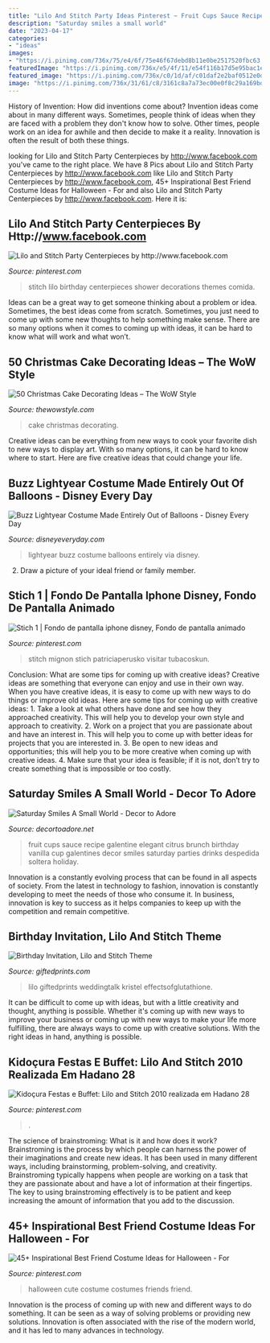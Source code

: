 ```yaml
---
title: "Lilo And Stitch Party Ideas Pinterest ~ Fruit Cups Sauce Recipe Galentine Elegant Citrus Brunch Birthday Vanilla Cup Galentines Decor Smiles Saturday Parties Drinks Despedida Soltera Holiday"
description: "Saturday smiles a small world"
date: "2023-04-17"
categories:
- "ideas"
images:
- "https://i.pinimg.com/736x/75/e4/6f/75e46f67debd8b11e0be2517520fbc63.jpg"
featuredImage: "https://i.pinimg.com/736x/e5/4f/11/e54f116b17d5e95bac1ecd0435c4aba6.jpg"
featured_image: "https://i.pinimg.com/736x/c0/1d/af/c01daf2e2baf0512e0d31a98b779d230.jpg"
image: "https://i.pinimg.com/736x/31/61/c8/3161c8a7a73ec00e0f8c29a169bd5fc9.jpg"
---
```



History of Invention: How did inventions come about?
Invention ideas come about in many different ways. Sometimes, people think of ideas when they are faced with a problem they don't know how to solve. Other times, people work on an idea for awhile and then decide to make it a reality. Innovation is often the result of both these things.

	

		
looking for Lilo and Stitch Party Centerpieces by http://www.facebook.com you've came to the right place. We have 8 Pics about Lilo and Stitch Party Centerpieces by http://www.facebook.com like Lilo and Stitch Party Centerpieces by http://www.facebook.com, 45+ Inspirational Best Friend Costume Ideas for Halloween - For and also Lilo and Stitch Party Centerpieces by http://www.facebook.com. Here it is:
		
    
## Lilo And Stitch Party Centerpieces By Http://www.facebook.com

<img loading=lazy src="https://i.pinimg.com/736x/75/e4/6f/75e46f67debd8b11e0be2517520fbc63.jpg" onerror="this.onerror=null;this.src='https://tse1.mm.bing.net/th?id=OIP.nj27fKI5ZYdbaMEsKZ7zBAHaKR&amp;pid=15.1';" alt="Lilo and Stitch Party Centerpieces by http://www.facebook.com">

_Source: pinterest.com_

>stitch lilo birthday centerpieces shower decorations themes comida. 

	

Ideas can be a great way to get someone thinking about a problem or idea. Sometimes, the best ideas come from scratch. Sometimes, you just need to come up with some new thoughts to help something make sense. There are so many options when it comes to coming up with ideas, it can be hard to know what will work and what won’t.

    
## 50 Christmas Cake Decorating Ideas – The WoW Style

<img loading=lazy src="http://thewowstyle.com/wp-content/uploads/2014/11/1105.jpg" onerror="this.onerror=null;this.src='https://tse3.mm.bing.net/th?id=OIP.yD6-6g9TJ0ryHAZblOzoMwHaJ6&amp;pid=15.1';" alt="50 Christmas Cake Decorating Ideas – The WoW Style">

_Source: thewowstyle.com_

>cake christmas decorating. 

	

Creative ideas can be everything from new ways to cook your favorite dish to new ways to display art. With so many options, it can be hard to know where to start. Here are five creative ideas that could change your life.

    
## Buzz Lightyear Costume Made Entirely Out Of Balloons - Disney Every Day

<img loading=lazy src="https://www.disneyeveryday.com/wp-content/uploads/2013/05/Buzz-Lightyear-Costume-Made-Entirely-Out-of-Balloons.jpg" onerror="this.onerror=null;this.src='https://tse3.mm.bing.net/th?id=OIP.vxwxKuPQ85kVppUUFq9K-QHaKP&amp;pid=15.1';" alt="Buzz Lightyear Costume Made Entirely Out of Balloons - Disney Every Day">

_Source: disneyeveryday.com_

>lightyear buzz costume balloons entirely via disney. 

	

2. Draw a picture of your ideal friend or family member.

    
## Stich 1 | Fondo De Pantalla Iphone Disney, Fondo De Pantalla Animado

<img loading=lazy src="https://i.pinimg.com/736x/c0/1d/af/c01daf2e2baf0512e0d31a98b779d230.jpg" onerror="this.onerror=null;this.src='https://tse2.mm.bing.net/th?id=OIP.6rtQtBxUZuAcPqah6ADwUgHaNJ&amp;pid=15.1';" alt="Stich 1 | Fondo de pantalla iphone disney, Fondo de pantalla animado">

_Source: pinterest.com_

>stitch mignon stich patriciaperusko visitar tubacoskun. 

	

Conclusion: What are some tips for coming up with creative ideas?
Creative ideas are something that everyone can enjoy and use in their own way. When you have creative ideas, it is easy to come up with new ways to do things or improve old ideas. Here are some tips for coming up with creative ideas: 1. Take a look at what others have done and see how they approached creativity. This will help you to develop your own style and approach to creativity. 2. Work on a project that you are passionate about and have an interest in. This will help you to come up with better ideas for projects that you are interested in. 3. Be open to new ideas and opportunities; this will help you to be more creative when coming up with creative ideas. 4. Make sure that your idea is feasible; if it is not, don’t try to create something that is impossible or too costly. 
    
## Saturday Smiles A Small World - Decor To Adore

<img loading=lazy src="https://randigarrettdesign.com/wp-content/uploads/2018/02/Galentines-Day-party-ideas-elegant-fruit-cup-recipe.jpg" onerror="this.onerror=null;this.src='https://tse3.mm.bing.net/th?id=OIP.BdMmRma9poCdFd4DGJBE9gHaLH&amp;pid=15.1';" alt="Saturday Smiles A Small World - Decor to Adore">

_Source: decortoadore.net_

>fruit cups sauce recipe galentine elegant citrus brunch birthday vanilla cup galentines decor smiles saturday parties drinks despedida soltera holiday. 

	

Innovation is a constantly evolving process that can be found in all aspects of society. From the latest in technology to fashion, innovation is constantly developing to meet the needs of those who consume it. In business, innovation is key to success as it helps companies to keep up with the competition and remain competitive.

    
## Birthday Invitation, Lilo And Stitch Theme

<img loading=lazy src="https://cdn11.bigcommerce.com/s-6b5fwasnbs/products/1603/images/2251/0743-LILO-STITCH-NO-PICTURE-2__05698.1550256433.386.513.jpg?c=2" onerror="this.onerror=null;this.src='https://tse4.mm.bing.net/th?id=OIP.gl8Lr6hHYf7dmKUK8RqjtgAAAA&amp;pid=15.1';" alt="Birthday Invitation, Lilo and Stitch Theme">

_Source: giftedprints.com_

>lilo giftedprints weddingtalk kristel effectsofglutathione. 

	

It can be difficult to come up with ideas, but with a little creativity and thought, anything is possible. Whether it's coming up with new ways to improve your business or coming up with new ways to make your life more fulfilling, there are always ways to come up with creative solutions. With the right ideas in hand, anything is possible.

    
## Kidoçura Festas E Buffet: Lilo And Stitch 2010 Realizada Em Hadano 28

<img loading=lazy src="https://i.pinimg.com/736x/e5/4f/11/e54f116b17d5e95bac1ecd0435c4aba6.jpg" onerror="this.onerror=null;this.src='https://tse4.mm.bing.net/th?id=OIP.nzAS-0xDvBYXUxMM3C4eZQHaFj&amp;pid=15.1';" alt="Kidoçura Festas e Buffet: Lilo and Stitch 2010 realizada em Hadano 28">

_Source: pinterest.com_

>. 

	

The science of brainstroming: What is it and how does it work?
Brainstroming is the process by which people can harness the power of their imaginations and create new ideas. It has been used in many different ways, including brainstorming, problem-solving, and creativity. Brainstroming typically happens when people are working on a task that they are passionate about and have a lot of information at their fingertips. The key to using brainstroming effectively is to be patient and keep increasing the amount of information that you add to the discussion.

    
## 45+ Inspirational Best Friend Costume Ideas For Halloween - For

<img loading=lazy src="https://i.pinimg.com/736x/31/61/c8/3161c8a7a73ec00e0f8c29a169bd5fc9.jpg" onerror="this.onerror=null;this.src='https://tse4.mm.bing.net/th?id=OIP.O2PAK1yLf7n-qNfhgPOieQHaNJ&amp;pid=15.1';" alt="45+ Inspirational Best Friend Costume Ideas for Halloween - For">

_Source: pinterest.com_

>halloween cute costume costumes friends friend. 

	

Innovation is the process of coming up with new and different ways to do something. It can be seen as a way of solving problems or providing new solutions. Innovation is often associated with the rise of the modern world, and it has led to many advances in technology.

